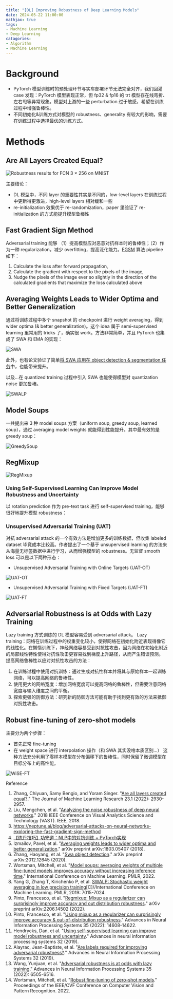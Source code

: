 ```yaml
---
title: "[DL] Improving Robustness of Deep Learning Models"
date: 2024-05-22 11:00:00
mathjax: true
tags:
- Machine Learning
- Deep Learning
catagories:
- Algorithm
- Machine Learning
---
```

# Background
* PyTorch 模型训练时的预处理环节与实车部署环节无法完全对齐，我们回灌 case 发现：PyTorch 模型表现正常，但 fp32 & fp16 的 trt 模型存在线弯折、左右甩等异常现象。模型对上游的一些 perturbation 过于敏感，希望在训练过程中增强鲁棒性。
* 不同初始化&训练方式对模型的 robustness、generality 有较大的影响，需要在训练过程中选择最优的训练方式。

# Methods
## Are All Layers Created Equal?

![Robustness results for FCN 3 × 256 on MNIST](https://raw.githubusercontent.com/lucasxlu/blog/master/source/_posts/dl-robustness/fig1.png)

主要结论：
* DL 模型中，不同 layer 的重要性其实是不同的，low-level layers 在训练过程中更新得更激进，high-level layers 相对缓和一些
* re-initialization 效果优于 re-randomization，paper 里验证了 re-initialization 的方式能提升模型鲁棒性

## Fast Gradient Sign Method
Adversarial training 能够 （1）提高模型应对恶意对抗样本时的鲁棒性；（2）作为一种 regularization，减少 overfitting，提高泛化能力。[FGSM](https://pytorch.org/tutorials/beginner/fgsm_tutorial.html#fast-gradient-sign-attack) 算法 pipeline 如下：
1. Calculate the loss after forward propagation,
2. Calculate the gradient with respect to the pixels of the image,
3. Nudge the pixels of the image ever so slightly in the direction of the calculated gradients that maximize the loss calculated above

## Averaging Weights Leads to Wider Optima and Better Generalization
通过将训练过程中多个 snapshot 的 checkpoint 进行 weight averaging，得到 wider optima (& better generalization)。这个 idea 属于 semi-supervised learning 里常用的 tricks 了，确实很 work。方法非常简单，并且 PyTorch 也集成了 SWA 和 EMA 的实现：

![SWA](https://raw.githubusercontent.com/lucasxlu/blog/master/source/_posts/dl-robustness/swa.png)

此外，也有论文验证了简单[将 SWA 应用在 object detection & segmentation 任务](https://zhuanlan.zhihu.com/p/341190337)中，也能带来提升。

以及...在 quantized training 过程中引入 SWA 也能使得模型对 quantization noise 更加鲁棒。

![SWALP](https://raw.githubusercontent.com/lucasxlu/blog/master/source/_posts/dl-robustness/swalp.png)

## Model Soups
一共提出来 3 种 model soups 方案（uniform soup, greedy soup, learned soup），通过 averaging model weights 就能得到性能提升。其中最有效的是 greedy soup：

![GreedySoup](https://raw.githubusercontent.com/lucasxlu/blog/master/source/_posts/dl-robustness/greedy_soup.png)

## RegMixup

![RegMixup](https://raw.githubusercontent.com/lucasxlu/blog/master/source/_posts/dl-robustness/regmixup.png)

### Using Self-Supervised Learning Can Improve Model Robustness and Uncertainty
以 rotation prediction 作为 pre-text task 进行 self-supervised training，能够很好地提升模型 robustness：

### Unsupervised Adversarial Training (UAT)
对抗 adversarial attack 的一个有效方法是增加更多的训练数据，但收集 labeled dataset 毕竟成本比较高。作者提出了一个基于 unsupervised learning 的方法来从海量无标签数据中进行学习，从而增强模型的 robustness。无监督 smooth loss 可以是以下两种形态：

* Unsupervised Adversarial Training with Online Targets (UAT-OT)

![UAT-OT](https://raw.githubusercontent.com/lucasxlu/blog/master/source/_posts/dl-robustness/uat_ot.png)

* Unsupervised Adversarial Training with Fixed Targets (UAT-FT)

![UAT-FT](https://raw.githubusercontent.com/lucasxlu/blog/master/source/_posts/dl-robustness/uat_ft.png)

## Adversarial Robustness is at Odds with Lazy Training
Lazy training 方式训练的 DL 模型容易受到 adversarial attack。
Lazy training：网络在训练过程中的权重变化较小，使得网络在初始化附近表现得像它的线性化。在懒惰训练下，神经网络容易受到对抗性攻击，因为网络在初始化附近的局部线性特性使得对抗性攻击更容易找到梯度上升路径，从而产生错误预测。
提高网络鲁棒性以应对对抗性攻击的方法：
1. 在训练过程中使用对抗训练：通过生成对抗性样本并将其与原始样本一起训练网络，可以提高网络的鲁棒性。
2. 使用更大的网络宽度：增加网络宽度可以提高网络的鲁棒性，但需要注意网络宽度与输入维度之间的平衡。
3. 探索更强的防御方法：研究新的防御方法可能有助于找到更有效的方法来抵御对抗性攻击。

## Robust fine-tuning of zero-shot models
主要分为两个步骤：
* 首先正常 fine-tuning
* 在 weight space 进行 interpolation 操作（和 SWA 其实没啥本质区别...）
这种方法充分利用了零样本模型在分布偏移下的鲁棒性，同时保留了微调模型在目标分布上的高性能。

![WiSE-FT](https://raw.githubusercontent.com/lucasxlu/blog/master/source/_posts/dl-robustness/wise_ft.png)

Reference
1. Zhang, Chiyuan, Samy Bengio, and Yoram Singer. "[Are all layers created equal?](https://www.jmlr.org/papers/volume23/20-069/20-069.pdf)." The Journal of Machine Learning Research 23.1 (2022): 2930-2957.
2. Liu, Mengchen, et al. "[Analyzing the noise robustness of deep neural networks](https://ml.cs.tsinghua.edu.cn/~jun/pub/robust-dnn.pdf)." 2018 IEEE Conference on Visual Analytics Science and Technology (VAST). IEEE, 2018.
3. https://neptune.ai/blog/adversarial-attacks-on-neural-networks-exploring-the-fast-gradient-sign-method
4. [【炼丹技巧】功守道：NLP中的对抗训练 + PyTorch实现](https://zhuanlan.zhihu.com/p/91269728)
5. Izmailov, Pavel, et al. "[Averaging weights leads to wider optima and better generalization](https://arxiv.org/pdf/1803.05407)." arXiv preprint arXiv:1803.05407 (2018).
6. Zhang, Haoyang, et al. "[Swa object detection](https://arxiv.org/pdf/2012.12645)." arXiv preprint arXiv:2012.12645 (2020).
7. Wortsman, Mitchell, et al. "[Model soups: averaging weights of multiple fine-tuned models improves accuracy without increasing inference time](https://proceedings.mlr.press/v162/wortsman22a/wortsman22a.pdf)." International Conference on Machine Learning. PMLR, 2022.
8. Yang G, Zhang T, Kirichenko P, et al. [SWALP: Stochastic weight averaging in low precision training](https://proceedings.mlr.press/v97/yang19d/yang19d.pdf)[C]//International Conference on Machine Learning. PMLR, 2019: 7015-7024.
9. Pinto, Francesco, et al. "[Regmixup: Mixup as a regularizer can surprisingly improve accuracy and out distribution robustness](https://arxiv.org/pdf/2206.14502)." arXiv preprint arXiv:2206.14502 (2022).
10. Pinto, Francesco, et al. "[Using mixup as a regularizer can surprisingly improve accuracy & out-of-distribution robustness](https://proceedings.neurips.cc/paper_files/paper/2022/file/5ddcfaad1cb72ce6f1a365e8f1ecf791-Paper-Conference.pdf)." Advances in Neural Information Processing Systems 35 (2022): 14608-14622.
11. Hendrycks, Dan, et al. "[Using self-supervised learning can improve model robustness and uncertainty](https://proceedings.neurips.cc/paper/2019/file/a2b15837edac15df90721968986f7f8e-Paper.pdf)." Advances in neural information processing systems 32 (2019).
12. Alayrac, Jean-Baptiste, et al. "[Are labels required for improving adversarial robustness?](https://proceedings.neurips.cc/paper_files/paper/2019/file/bea6cfd50b4f5e3c735a972cf0eb8450-Paper.pdf)." Advances in Neural Information Processing Systems 32 (2019).
13. Wang, Yunjuan, et al. "[Adversarial robustness is at odds with lazy training](https://proceedings.neurips.cc/paper_files/paper/2022/file/2aab664e0d1656e8b56c74f868e1ea69-Paper-Conference.pdf)." Advances in Neural Information Processing Systems 35 (2022): 6505-6516.
14. Wortsman, Mitchell, et al. "[Robust fine-tuning of zero-shot models](https://openaccess.thecvf.com/content/CVPR2022/papers/Wortsman_Robust_Fine-Tuning_of_Zero-Shot_Models_CVPR_2022_paper.pdf)." Proceedings of the IEEE/CVF Conference on Computer Vision and Pattern Recognition. 2022.